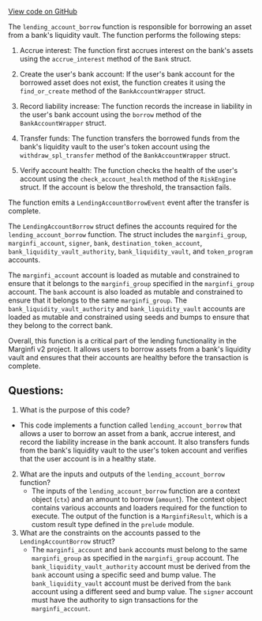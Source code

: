 [View code on GitHub](https://github.com/mrgnlabs/marginfi-v2/src/instructions/marginfi_account/borrow.rs)

The `lending_account_borrow` function is responsible for borrowing an asset from a bank's liquidity vault. The function performs the following steps:

1. Accrue interest: The function first accrues interest on the bank's assets using the `accrue_interest` method of the `Bank` struct.

2. Create the user's bank account: If the user's bank account for the borrowed asset does not exist, the function creates it using the `find_or_create` method of the `BankAccountWrapper` struct.

3. Record liability increase: The function records the increase in liability in the user's bank account using the `borrow` method of the `BankAccountWrapper` struct.

4. Transfer funds: The function transfers the borrowed funds from the bank's liquidity vault to the user's token account using the `withdraw_spl_transfer` method of the `BankAccountWrapper` struct.

5. Verify account health: The function checks the health of the user's account using the `check_account_health` method of the `RiskEngine` struct. If the account is below the threshold, the transaction fails.

The function emits a `LendingAccountBorrowEvent` event after the transfer is complete.

The `LendingAccountBorrow` struct defines the accounts required for the `lending_account_borrow` function. The struct includes the `marginfi_group`, `marginfi_account`, `signer`, `bank`, `destination_token_account`, `bank_liquidity_vault_authority`, `bank_liquidity_vault`, and `token_program` accounts.

The `marginfi_account` account is loaded as mutable and constrained to ensure that it belongs to the `marginfi_group` specified in the `marginfi_group` account. The `bank` account is also loaded as mutable and constrained to ensure that it belongs to the same `marginfi_group`. The `bank_liquidity_vault_authority` and `bank_liquidity_vault` accounts are loaded as mutable and constrained using seeds and bumps to ensure that they belong to the correct bank.

Overall, this function is a critical part of the lending functionality in the Marginfi v2 project. It allows users to borrow assets from a bank's liquidity vault and ensures that their accounts are healthy before the transaction is complete.
## Questions: 
 1. What is the purpose of this code?
   - This code implements a function called `lending_account_borrow` that allows a user to borrow an asset from a bank, accrue interest, and record the liability increase in the bank account. It also transfers funds from the bank's liquidity vault to the user's token account and verifies that the user account is in a healthy state.
2. What are the inputs and outputs of the `lending_account_borrow` function?
   - The inputs of the `lending_account_borrow` function are a context object (`ctx`) and an amount to borrow (`amount`). The context object contains various accounts and loaders required for the function to execute. The output of the function is a `MarginfiResult`, which is a custom result type defined in the `prelude` module.
3. What are the constraints on the accounts passed to the `LendingAccountBorrow` struct?
   - The `marginfi_account` and `bank` accounts must belong to the same `marginfi_group` as specified in the `marginfi_group` account. The `bank_liquidity_vault_authority` account must be derived from the `bank` account using a specific seed and bump value. The `bank_liquidity_vault` account must be derived from the `bank` account using a different seed and bump value. The `signer` account must have the authority to sign transactions for the `marginfi_account`.